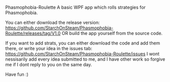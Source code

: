 Phasmophobia-Roulette
A basic WPF app which rolls strategies for Phasmophobia.

You can either download the release version: https://github.com/StarchOnSteam/Phasmophobia-Roulette/releases/tag/V1.0
OR build the app yourself from the source code.

If you want to add strats, you can either download the code and add them there, or write your idea in the issues tab: https://github.com/StarchOnSteam/Phasmophobia-Roulette/issues
I wont nessisarily add every idea submitted to me, and I have other work so forgive me if I dont reply to you on the same day.

Have fun :)
